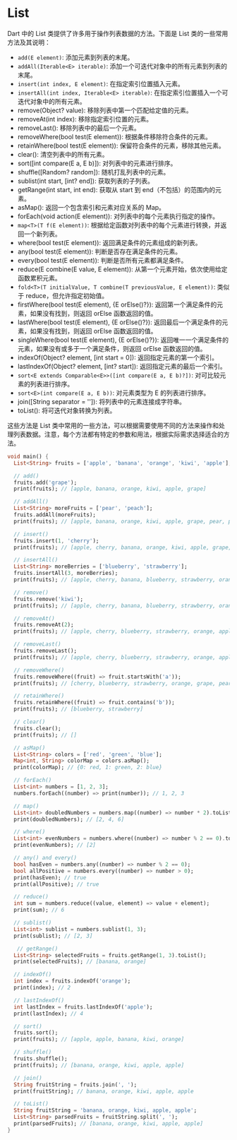 # List

Dart 中的 List 类提供了许多用于操作列表数据的方法。下面是 List 类的一些常用方法及其说明：

- `add(E element)`: 添加元素到列表的末尾。
- `addAll(Iterable<E> iterable)`: 添加一个可迭代对象中的所有元素到列表的末尾。
- `insert(int index, E element)`: 在指定索引位置插入元素。
- `insertAll(int index, Iterable<E> iterable)`: 在指定索引位置插入一个可迭代对象中的所有元素。
- remove(Object? value): 移除列表中第一个匹配给定值的元素。
- removeAt(int index): 移除指定索引位置的元素。
- removeLast(): 移除列表中的最后一个元素。
- removeWhere(bool test(E element)): 根据条件移除符合条件的元素。
- retainWhere(bool test(E element)): 保留符合条件的元素，移除其他元素。
- clear(): 清空列表中的所有元素。
- sort([int compare(E a, E b)]): 对列表中的元素进行排序。
- shuffle([Random? random]): 随机打乱列表中的元素。
- sublist(int start, [int? end]): 获取列表的子列表。
- getRange(int start, int end): 获取从 start 到 end（不包括）的范围内的元素。
- asMap(): 返回一个包含索引和元素对应关系的 Map。
- forEach(void action(E element)): 对列表中的每个元素执行指定的操作。
- `map<T>(T f(E element))`: 根据给定函数对列表中的每个元素进行转换，并返回一个新列表。
- where(bool test(E element)): 返回满足条件的元素组成的新列表。
- any(bool test(E element)): 判断是否存在满足条件的元素。
- every(bool test(E element)): 判断是否所有元素都满足条件。
- reduce(E combine(E value, E element)): 从第一个元素开始，依次使用给定函数累积元素。
- `fold<T>(T initialValue, T combine(T previousValue, E element))`: 类似于 reduce，但允许指定初始值。
- firstWhere(bool test(E element), {E orElse()?}): 返回第一个满足条件的元素，如果没有找到，则返回 orElse 函数返回的值。
- lastWhere(bool test(E element), {E orElse()?}): 返回最后一个满足条件的元素，如果没有找到，则返回 orElse 函数返回的值。
- singleWhere(bool test(E element), {E orElse()?}): 返回唯一一个满足条件的元素，如果没有或多于一个满足条件，则返回 orElse 函数返回的值。
- indexOf(Object? element, [int start = 0]): 返回指定元素的第一个索引。
- lastIndexOf(Object? element, [int? start]): 返回指定元素的最后一个索引。
- `sort<E extends Comparable<E>>([int compare(E a, E b)?])`: 对可比较元素的列表进行排序。
- `sort<E>(int compare(E a, E b))`: 对元素类型为 E 的列表进行排序。
- join([String separator = '']): 将列表中的元素连接成字符串。
- toList(): 将可迭代对象转换为列表。

这些方法是 List 类中常用的一些方法，可以根据需要使用不同的方法来操作和处理列表数据。注意，每个方法都有特定的参数和用法，根据实际需求选择适合的方法。

```dart
void main() {
  List<String> fruits = ['apple', 'banana', 'orange', 'kiwi', 'apple'];

  // add()
  fruits.add('grape');
  print(fruits); // [apple, banana, orange, kiwi, apple, grape]

  // addAll()
  List<String> moreFruits = ['pear', 'peach'];
  fruits.addAll(moreFruits);
  print(fruits); // [apple, banana, orange, kiwi, apple, grape, pear, peach]

  // insert()
  fruits.insert(1, 'cherry');
  print(fruits); // [apple, cherry, banana, orange, kiwi, apple, grape, pear, peach]

  // insertAll()
  List<String> moreBerries = ['blueberry', 'strawberry'];
  fruits.insertAll(3, moreBerries);
  print(fruits); // [apple, cherry, banana, blueberry, strawberry, orange, kiwi, apple, grape, pear, peach]

  // remove()
  fruits.remove('kiwi');
  print(fruits); // [apple, cherry, banana, blueberry, strawberry, orange, apple, grape, pear, peach]

  // removeAt()
  fruits.removeAt(2);
  print(fruits); // [apple, cherry, blueberry, strawberry, orange, apple, grape, pear, peach]

  // removeLast()
  fruits.removeLast();
  print(fruits); // [apple, cherry, blueberry, strawberry, orange, apple, grape, pear]

  // removeWhere()
  fruits.removeWhere((fruit) => fruit.startsWith('a'));
  print(fruits); // [cherry, blueberry, strawberry, orange, grape, pear]

  // retainWhere()
  fruits.retainWhere((fruit) => fruit.contains('b'));
  print(fruits); // [blueberry, strawberry]

  // clear()
  fruits.clear();
  print(fruits); // []

  // asMap()
  List<String> colors = ['red', 'green', 'blue'];
  Map<int, String> colorMap = colors.asMap();
  print(colorMap); // {0: red, 1: green, 2: blue}

  // forEach()
  List<int> numbers = [1, 2, 3];
  numbers.forEach((number) => print(number)); // 1, 2, 3

  // map()
  List<int> doubledNumbers = numbers.map((number) => number * 2).toList();
  print(doubledNumbers); // [2, 4, 6]

  // where()
  List<int> evenNumbers = numbers.where((number) => number % 2 == 0).toList();
  print(evenNumbers); // [2]

  // any() and every()
  bool hasEven = numbers.any((number) => number % 2 == 0);
  bool allPositive = numbers.every((number) => number > 0);
  print(hasEven); // true
  print(allPositive); // true

  // reduce()
  int sum = numbers.reduce((value, element) => value + element);
  print(sum); // 6

  // sublist()
  List<int> sublist = numbers.sublist(1, 3);
  print(sublist); // [2, 3]

   // getRange()
  List<String> selectedFruits = fruits.getRange(1, 3).toList();
  print(selectedFruits); // [banana, orange]

  // indexOf()
  int index = fruits.indexOf('orange');
  print(index); // 2

  // lastIndexOf()
  int lastIndex = fruits.lastIndexOf('apple');
  print(lastIndex); // 4

  // sort()
  fruits.sort();
  print(fruits); // [apple, apple, banana, kiwi, orange]

  // shuffle()
  fruits.shuffle();
  print(fruits); // [banana, orange, kiwi, apple, apple]

  // join()
  String fruitString = fruits.join(', ');
  print(fruitString); // banana, orange, kiwi, apple, apple

  // toList()
  String fruitString = 'banana, orange, kiwi, apple, apple';
  List<String> parsedFruits = fruitString.split(', ');
  print(parsedFruits); // [banana, orange, kiwi, apple, apple]
}
```
